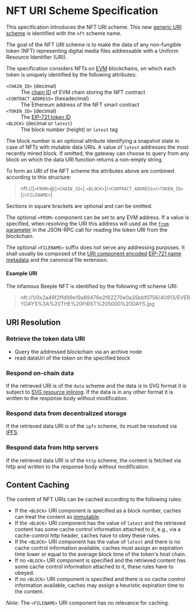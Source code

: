 # NFT URI Scheme Specification

This specification introduces the NFT URI scheme.
This new [generic URI scheme](https://datatracker.ietf.org/doc/html/rfc3986#section-3.1) is identified with the `nft` scheme name.

The goal of the NFT URI scheme is to make the data of any non-fungible token (NFT) representing digital media files addressable with a Uniform Resource Identifier (URI).

The specification considers NFTs on [EVM](https://ethereum.org/en/developers/docs/evm/) blockchains, on which each token is uniquely identified by the following attributes:

<dl>
  <dt><code>&lt;CHAIN_ID&gt;</code> (decimal)</dt>
  <dd>The <a href="https://github.com/ethereum/EIPs/blob/master/EIPS/eip-155.md">chain ID</a> of EVM chain storing the NFT contract</dd>
  <dt><code>&lt;CONTRACT_ADDRESS&gt;</code> (hexadecimal)</dt>
  <dd>The Ethereum address of the NFT smart contract</dd>
  <dt><code>&lt;TOKEN_ID&gt;</code> (decimal)</dt>
  <dd>The <a href="https://eips.ethereum.org/EIPS/eip-721">EIP-721 token ID</a></dd>
  <dt><code>&lt;BLOCK&gt;</code> (decimal or <code>latest</code>)</dt>
  <dd>The block number (height) or <code>latest</code> tag</dd>
</dl>

The block number is an optional attribute identifying a snapshot state in case of NFTs with mutable data URIs.
A value of `latest` addresses the most recently mined block.
If omitted, the gateway can choose to query from any block on which the data URI function returns a non-empty string.

To form an URI of the NFT scheme the attributes above are combined according to this structure:

> nft://\[`<FROM>`@\]`<CHAIN_ID>`\[.`<BLOCK>`\]/`<CONTRACT_ADDRESS>`/`<TOKEN_ID>`\[/`<FILENAME>`\]

Sections in square brackets are optional and can be omitted.

The optional `<FROM>` component can be set to any EVM address.
If a value is specified, when resolving the URI this address will used as the [`from` parameter](https://eth.wiki/json-rpc/API) in the JSON-RPC call for reading the token URI from the blockchain.

The optional `<FILENAME>` suffix does not serve any addressing purposes.
It shall usually be composed of the [URI component encoded](https://developer.mozilla.org/en-US/docs/Web/JavaScript/Reference/Global_Objects/encodeURIComponent) [EIP-721 name metadata](https://eips.ethereum.org/EIPS/eip-721) and the canonical file extension.

#### Example URI

The infamous Beeple NFT is identified by the following nft scheme URI:

> nft://1/0x2a46f2ffd99e19a89476e2f62270e0a35bbf0756/40913/EVERYDAYS%3A%20THE%20FIRST%205000%20DAYS.jpg

## URI Resolution

### Retrieve the token data URI

- Query the addressed blockchain via an archive node
- read dataUri of the token on the specified block

### Respond on-chain data

If the retrieved URI is of the `data` scheme and the data is in SVG format it is subject to [SVG resource inlining](./SVG_RESOURCE_INLINING.ms).
If the data is in any other format it is written to the response body without modification.

### Respond data from decentralized storage

If the retrieved data URI is of the `ipfs` scheme, its must be resolved via [IPFS](https://ipfs.io).

### Respond data from http servers

If the retrieved data URI is of the `http` scheme, the content is fetched via http and written to the response body without modification.

## Content Caching

The content of NFT URIs can be cached according to the following rules:

- If the `<BLOCK>` URI component is specified as a block number, caches can treat the content as [immutable](https://datatracker.ietf.org/doc/html/rfc8246).
- If the `<BLOCK>` URI component has the value of `latest` and the retrieved content has some cache control information attached to it, e.g., via a cache-control http header, caches have to obey these rules.
- If the `<BLOCK>` URI component has the value of `latest` and there is no cache control information available, caches must assign an expiration time lower or equal to the average block time of the token's host chain.
- If no `<BLOCK>` URI component is specified and the retrieved content has some cache control information attached to it, these rules have to obeyed.
- If no `<BLOCK>` URI component is specified and there is no cache control information available, caches may assign a heuristic expiration time to the content.

_Note:_ The `<FILENAME>` URI component has no relevance for caching.
